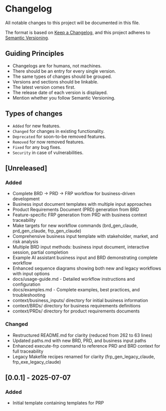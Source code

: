 # Changelog

All notable changes to this project will be documented in this file.

The format is based on [Keep a Changelog](https://keepachangelog.com/en/1.1.0/),
and this project adheres to [Semantic Versioning](https://semver.org/spec/v2.0.0.html).

## Guiding Principles

- Changelogs are for humans, not machines.
- There should be an entry for every single version.
- The same types of changes should be grouped.
- Versions and sections should be linkable.
- The latest version comes first.
- The release date of each version is displayed.
- Mention whether you follow Semantic Versioning.

## Types of changes

- `Added` for new features.
- `Changed` for changes in existing functionality.
- `Deprecated` for soon-to-be removed features.
- `Removed` for now removed features.
- `Fixed` for any bug fixes.
- `Security` in case of vulnerabilities.

## [Unreleased]

### Added

- Complete BRD → PRD → FRP workflow for business-driven development
- Business input document templates with multiple input approaches
- Product Requirements Document (PRD) generation from BRD
- Feature-specific FRP generation from PRD with business context traceability
- Make targets for new workflow commands (brd_gen_claude, prd_gen_claude, frp_gen_claude)
- Comprehensive business input template with stakeholder, market, and risk analysis
- Multiple BRD input methods: business input document, interactive session, partial completion
- Example AI assistant business input and BRD demonstrating complete workflow
- Enhanced sequence diagrams showing both new and legacy workflows with input options
- docs/usage-guide.md - Detailed workflow instructions and configuration
- docs/examples.md - Complete examples, best practices, and troubleshooting  
- context/business_inputs/ directory for initial business information
- context/BRDs/ directory for business requirements definitions
- context/PRDs/ directory for product requirements documents

### Changed

- Restructured README.md for clarity (reduced from 262 to 63 lines)
- Updated paths.md with new BRD, PRD, and business input paths
- Enhanced execute-frp command to reference PRD and BRD context for full traceability
- Legacy Makefile recipes renamed for clarity (frp_gen_legacy_claude, frp_exe_legacy_claude)

## [0.0.1] - 2025-07-07

### Added

- Initial template containing templates for PRP
